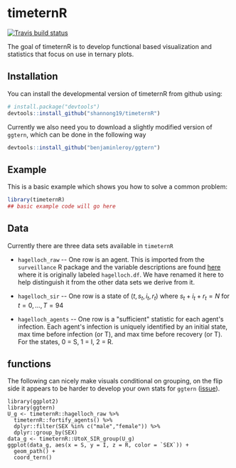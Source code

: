 # timeternR

<!-- badges: start -->
[![Travis build status](https://travis-ci.org/shannong19/timeternR.svg?branch=master)](https://travis-ci.org/shannong19/timeternR)
<!-- badges: end -->

The goal of timeternR is to develop functional based visualization and statistics
that focus on use in ternary plots.

## Installation

You can install the developmental version of timeternR from github using:

``` r
# install.package("devtools")
devtools::install_github("shannong19/timeternR")
```

Currently we also need you to download a slightly modified version of `ggtern`, which can be done in the following way

```r
devtools::install_github("benjaminleroy/ggtern")
```

## Example

This is a basic example which shows you how to solve a common problem:

``` r
library(timeternR)
## basic example code will go here
```

## Data

   Currently there are three data sets available in `timeternR`

   - `hagelloch_raw` -- One row is an agent.  This is imported from the `surveillance` R package and the variable descriptions are found [here](https://rdrr.io/rforge/surveillance/man/hagelloch.html) where it is originally labeled `hagelloch.df`.  We have renamed it here to help distinguish it from the other data sets we derive from it.
   
   
   - `hagelloch_sir`  -- One row is a state of $(t, s_t, i_t, r_t)$ where $s_t + i_t + r_t = N$ for $t = 0, \dots, T=94$

   - `hagelloch_agents` -- One row is a "sufficient" statistic for each agent's infection.  Each agent's infection is uniquely identified by an initial state, max time before infection (or T), and max time before recovery (or T).  For the states, 0 = S, 1 = I, 2 = R.

## functions
 
The following can nicely make visuals conditional on grouping, on the flip side
it appears to be harder to develop your own stats for `ggtern` ([issue](https://github.com/nicholasehamilton/ggtern/issues/40)).

```{r}
library(ggplot2)
library(ggtern)
U_g <- timeternR::hagelloch_raw %>% 
  timeternR::fortify_agents() %>% 
  dplyr::filter(SEX %in% c("male","female")) %>%
  dplyr::group_by(SEX)
data_g <- timeternR::UtoX_SIR_group(U_g)
ggplot(data_g, aes(x = S, y = I, z = R, color = `SEX`)) +
  geom_path() +
  coord_tern() 
```
